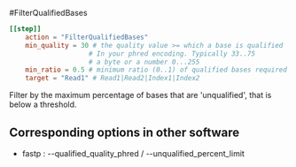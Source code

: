#FilterQualifiedBases


```toml
[[step]]
    action = "FilterQualifiedBases"
    min_quality = 30 # the quality value >= which a base is qualified 
                    # In your phred encoding. Typically 33..75
                    # a byte or a number 0...255
    min_ratio = 0.5 # minimum ratio (0..1) of qualified bases required
    target = "Read1" # Read1|Read2|Index1|Index2
```

Filter by the maximum percentage of bases that are 'unqualified',
that is below a threshold.


## Corresponding options in other software #
 - fastp : --qualified_quality_phred / --unqualified_percent_limit
